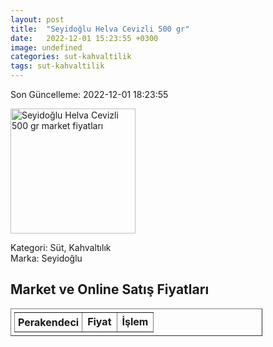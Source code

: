 ```yaml
---
layout: post
title:  "Seyidoğlu Helva Cevizli 500 gr"
date:   2022-12-01 15:23:55 +0300
image: undefined
categories: sut-kahvaltilik
tags: sut-kahvaltilik
---
```


Son Güncelleme: 2022-12-01 18:23:55

<img src="undefined" width="200" alt="Seyidoğlu Helva Cevizli 500 gr market fiyatları" />

Kategori: Süt, Kahvaltılık
<br />
Marka: Seyidoğlu

<h2>Market ve Online Satış Fiyatları</h2>

<table border="1" style="padding: 5px;width:80%;">
  <tr>
    <td style="padding: 5px;"><strong>Perakendeci</strong></td>
    <td><strong>Fiyat</strong></td>
    <td><strong>İşlem</strong></td>
  </tr>
  
</table>
